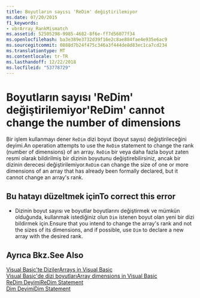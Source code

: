 ```yaml
---
title: Boyutların sayısı 'ReDim' değiştirilemiyor
ms.date: 07/20/2015
f1_keywords:
- vbrArray_RankMismatch
ms.assetid: 52505298-9985-4682-8f6e-ff7d56077f34
ms.openlocfilehash: ba3e389e3732d39f16e2c8ae884fae4e935e6ac9
ms.sourcegitcommit: 0888d7b24f475c346a3f444de8d83ec1ca7cd234
ms.translationtype: MT
ms.contentlocale: tr-TR
ms.lasthandoff: 12/22/2018
ms.locfileid: "53778729"
---
```

# <a name="redim-cannot-change-the-number-of-dimensions"></a><span data-ttu-id="41f1a-102">Boyutların sayısı 'ReDim' değiştirilemiyor</span><span class="sxs-lookup"><span data-stu-id="41f1a-102">'ReDim' cannot change the number of dimensions</span></span>
<span data-ttu-id="41f1a-103">Bir işlem kullanmayı dener `ReDim` dizi boyut (boyut sayısı) değiştirileceğini deyimi.</span><span class="sxs-lookup"><span data-stu-id="41f1a-103">An operation attempts to use the `ReDim` statement to change the rank (number of dimensions) of an array.</span></span> <span data-ttu-id="41f1a-104">`ReDim` bir veya daha fazla boyut zaten resmi olarak bildirilmiş bir dizinin boyutunu değiştirebilirsiniz, ancak bir dizinin derecesi değiştirilemiyor.</span><span class="sxs-lookup"><span data-stu-id="41f1a-104">`ReDim` can change the size of one or more dimensions of an array that has already been formally declared, but it cannot change an array's rank.</span></span>  
  
## <a name="to-correct-this-error"></a><span data-ttu-id="41f1a-105">Bu hatayı düzeltmek için</span><span class="sxs-lookup"><span data-stu-id="41f1a-105">To correct this error</span></span>  
  
-   <span data-ttu-id="41f1a-106">Dizinin boyut sayısı ve boyutlar boyutlarını değiştirmek ve mümkün olduğunda, kullanmak istediğiniz olun `Dim` istenen boyut olan yeni bir dizi bildirmek için.</span><span class="sxs-lookup"><span data-stu-id="41f1a-106">Ensure that you intend to change the array's rank and not the sizes of its dimensions, and if possible, use `Dim` to declare a new array with the desired rank.</span></span>  
  
## <a name="see-also"></a><span data-ttu-id="41f1a-107">Ayrıca Bkz.</span><span class="sxs-lookup"><span data-stu-id="41f1a-107">See Also</span></span>  
 [<span data-ttu-id="41f1a-108">Visual Basic'te Diziler</span><span class="sxs-lookup"><span data-stu-id="41f1a-108">Arrays in Visual Basic</span></span>](~/docs/visual-basic/programming-guide/language-features/arrays/index.md)  
 [<span data-ttu-id="41f1a-109">Visual Basic'de dizi boyutları</span><span class="sxs-lookup"><span data-stu-id="41f1a-109">Array dimensions in Visual Basic</span></span>](~/docs/visual-basic/programming-guide/language-features/arrays/array-dimensions.md)  
 [<span data-ttu-id="41f1a-110">ReDim Deyimi</span><span class="sxs-lookup"><span data-stu-id="41f1a-110">ReDim Statement</span></span>](../../visual-basic/language-reference/statements/redim-statement.md)  
 [<span data-ttu-id="41f1a-111">Dim Deyimi</span><span class="sxs-lookup"><span data-stu-id="41f1a-111">Dim Statement</span></span>](../../visual-basic/language-reference/statements/dim-statement.md)
